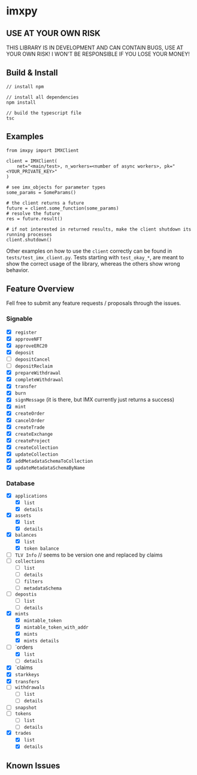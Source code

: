 # imxpy

## USE AT YOUR OWN RISK

THIS LIBRARY IS IN DEVELOPMENT AND CAN CONTAIN BUGS, USE AT YOUR OWN RISK! I WON'T BE RESPONSIBLE IF YOU LOSE YOUR MONEY!

## Build & Install

    // install npm

    // install all dependencies
    npm install

    // build the typescript file
    tsc

## Examples

    from imxpy import IMXClient

    client = IMXClient(
        net="<main/test>, n_workers=<number of async workers>, pk="<YOUR_PRIVATE_KEY>"
    )

    # see imx_objects for parameter types
    some_params = SomeParams()

    # the client returns a future
    future = client.some_function(some_params)
    # resolve the future
    res = future.result()

    # if not interested in returned results, make the client shutdown its running processes
    client.shutdown()

Other examples on how to use the `client` correctly can be found in `tests/test_imx_client.py`. Tests starting with `test_okay_*`, are meant to show the correct usage of the library, whereas the others show wrong behavior.

## Feature Overview

Fell free to submit any feature requests / proposals through the issues.

### Signable

- [x] `register`
- [x] `approveNFT`
- [x] `approveERC20`
- [x] `deposit`
- [ ] `depositCancel`
- [ ] `depositReclaim`
- [x] `prepareWithdrawal`
- [x] `completeWithdrawal`
- [x] `transfer`
- [x] `burn`
- [x] `signMessage` (it is there, but IMX currently just returns a success)
- [x] `mint`
- [x] `createOrder`
- [x] `cancelOrder`
- [x] `createTrade`
- [x] `createExchange`
- [x] `createProject`
- [x] `createCollection`
- [x] `updateCollection`
- [x] `addMetadataSchemaToCollection`
- [x] `updateMetadataSchemaByName`

### Database

- [x] `applications`
  - [x] `list`
  - [x] `details`
- [x] `assets`
  - [x] `list`
  - [x] `details`
- [x] `balances`
  - [x] `list`
  - [x] `token balance`
- [ ] `TLV Info` // seems to be version one and replaced by claims
- [ ] `collections`
  - [ ] `list`
  - [ ] `details`
  - [ ] `filters`
  - [ ] `metadataSchema`
- [ ] `depostis`
  - [ ] `list`
  - [ ] `details`
- [x] `mints`
  - [x] `mintable_token`
  - [x] `mintable_token_with_addr`
  - [x] `mints`
  - [x] `mints details`
- [ ] `orders
  - [x] `list`
  - [ ] `details`
- [x] `claims
- [x] `starkkeys`
- [x] `transfers`
- [ ] `withdrawals`
  - [ ] `list`
  - [ ] `details`
- [ ] `snapshot`
- [ ] `tokens`
  - [ ] `list`
  - [ ] `details`
- [x] `trades`
  - [x] `list`
  - [x] `details`

## Known Issues
